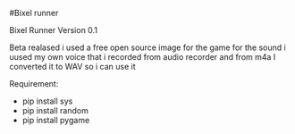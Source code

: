 #Bixel runner

Bixel Runner Version 0.1

Beta realased i used a free open source image for the game for the sound i uused my own voice that i recorded from audio recorder and from m4a I converted it to WAV so i can use it

Requirement: 
- pip install sys
- pip install random
- pip install pygame

